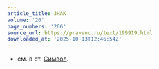 ```yaml
---
article_title: ЗНАК
volume: '20'
page_numbers: '266'
source_url: https://pravenc.ru/text/199919.html
downloaded_at: '2025-10-13T12:46:54Z'
---
```


- см. в ст. [Символ](https://pravenc.ru/text/Символ.html).
